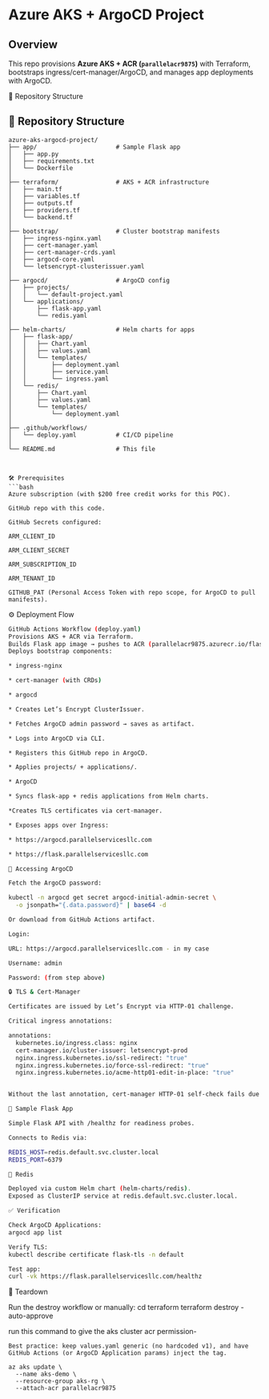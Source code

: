 # Azure AKS + ArgoCD Project

## Overview
This repo provisions **Azure AKS + ACR (`parallelacr9875`)** with Terraform, bootstraps ingress/cert-manager/ArgoCD, and manages app deployments with ArgoCD.

📂 Repository Structure

## 📂 Repository Structure

```text
azure-aks-argocd-project/
├── app/                      # Sample Flask app
│   ├── app.py
│   ├── requirements.txt
│   └── Dockerfile
│
├── terraform/                # AKS + ACR infrastructure
│   ├── main.tf
│   ├── variables.tf
│   ├── outputs.tf
│   ├── providers.tf
│   └── backend.tf
│
├── bootstrap/                # Cluster bootstrap manifests
│   ├── ingress-nginx.yaml
│   ├── cert-manager.yaml
│   ├── cert-manager-crds.yaml
│   ├── argocd-core.yaml
│   └── letsencrypt-clusterissuer.yaml
│
├── argocd/                   # ArgoCD config
│   ├── projects/
│   │   └── default-project.yaml
│   └── applications/
│       ├── flask-app.yaml
│       └── redis.yaml
│
├── helm-charts/              # Helm charts for apps
│   ├── flask-app/
│   │   ├── Chart.yaml
│   │   ├── values.yaml
│   │   └── templates/
│   │       ├── deployment.yaml
│   │       ├── service.yaml
│   │       └── ingress.yaml
│   └── redis/
│       ├── Chart.yaml
│       ├── values.yaml
│       └── templates/
│           └── deployment.yaml
│
├── .github/workflows/
│   └── deploy.yaml           # CI/CD pipeline
│
└── README.md                 # This file



🛠 Prerequisites
```bash
Azure subscription (with $200 free credit works for this POC).

GitHub repo with this code.

GitHub Secrets configured:

ARM_CLIENT_ID

ARM_CLIENT_SECRET

ARM_SUBSCRIPTION_ID

ARM_TENANT_ID

GITHUB_PAT (Personal Access Token with repo scope, for ArgoCD to pull manifests).
```

⚙️ Deployment Flow
```bash
GitHub Actions Workflow (deploy.yaml)
Provisions AKS + ACR via Terraform.
Builds Flask app image → pushes to ACR (parallelacr9875.azurecr.io/flask-app:v1).
Deploys bootstrap components:

* ingress-nginx

* cert-manager (with CRDs)

* argocd

* Creates Let’s Encrypt ClusterIssuer.

* Fetches ArgoCD admin password → saves as artifact.

* Logs into ArgoCD via CLI.

* Registers this GitHub repo in ArgoCD.

* Applies projects/ + applications/.

* ArgoCD

* Syncs flask-app + redis applications from Helm charts.

*Creates TLS certificates via cert-manager.

* Exposes apps over Ingress:

* https://argocd.parallelservicesllc.com

* https://flask.parallelservicesllc.com

🔑 Accessing ArgoCD

Fetch the ArgoCD password:

kubectl -n argocd get secret argocd-initial-admin-secret \
  -o jsonpath="{.data.password}" | base64 -d

Or download from GitHub Actions artifact.

Login:

URL: https://argocd.parallelservicesllc.com - in my case

Username: admin

Password: (from step above)

🔒 TLS & Cert-Manager

Certificates are issued by Let’s Encrypt via HTTP-01 challenge.

Critical ingress annotations:

annotations:
  kubernetes.io/ingress.class: nginx
  cert-manager.io/cluster-issuer: letsencrypt-prod
  nginx.ingress.kubernetes.io/ssl-redirect: "true"
  nginx.ingress.kubernetes.io/force-ssl-redirect: "true"
  nginx.ingress.kubernetes.io/acme-http01-edit-in-place: "true"


Without the last annotation, cert-manager HTTP-01 self-check fails due to HTTPS redirect.

🐳 Sample Flask App

Simple Flask API with /healthz for readiness probes.

Connects to Redis via:

REDIS_HOST=redis.default.svc.cluster.local
REDIS_PORT=6379

🧩 Redis

Deployed via custom Helm chart (helm-charts/redis).
Exposed as ClusterIP service at redis.default.svc.cluster.local.

✅ Verification

Check ArgoCD Applications:
argocd app list

Verify TLS:
kubectl describe certificate flask-tls -n default

Test app:
curl -vk https://flask.parallelservicesllc.com/healthz

```
🧹 Teardown

Run the destroy workflow or manually:
cd terraform
terraform destroy -auto-approve

run this command to give the aks cluster acr permission- 


``` Lessons learnt
Best practice: keep values.yaml generic (no hardcoded v1), and have GitHub Actions (or ArgoCD Application params) inject the tag.

az aks update \
  --name aks-demo \
  --resource-group aks-rg \
  --attach-acr parallelacr9875

